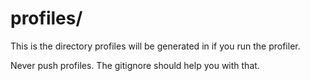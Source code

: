 # profiles/

This is the directory profiles will be generated in if you run the profiler.

Never push profiles. The gitignore should help you with that.
